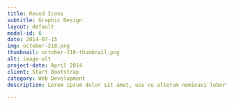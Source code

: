 ```yaml
---
title: Round Icons
subtitle: Graphic Design
layout: default
modal-id: 6
date: 2014-07-15
img: october-218.png
thumbnail: october-218-thumbnail.png
alt: image-alt
project-date: April 2014
client: Start Bootstrap
category: Web Development
description: Lorem ipsum dolor sit amet, usu cu alterum nominavi lobortis. At duo novum diceret. Tantas apeirian vix et, usu sanctus postulant inciderint ut, populo diceret necessitatibus in vim. Cu eum dicam feugiat noluisse.

---
```


